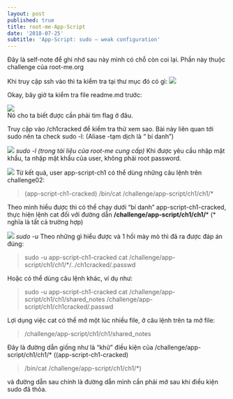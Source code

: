 ```yaml
---
layout: post
published: true
title: root-me-App-Script
date: '2018-07-25'
subtitle: 'App-Script: sudo — weak configuration'
---
```

Đây là self-note để ghi nhớ sau này mình có chỗ còn coi lại. Phần này thuộc challenge của root-me.org

Khi truy cập ssh vào thì ta kiểm tra tại thư mục đó có gì:
![](https://cdn-images-1.medium.com/max/800/1*Kml88Ux85BzDq6E-b1FHYQ.png)

Okay, bây giờ ta kiểm tra file readme.md trước:

![](https://cdn-images-1.medium.com/max/800/1*zCs-v3krrSbg33IYSm3cgg.png)  
Nó cho ta biết được cần phải tìm flag ở đâu.

Truy cập vào /ch1cracked để kiểm tra thử xem sao. Bài này liên quan tới sudo nên ta check sudo -l: (Aliase -tạm dịch là “ bí danh”)

![](https://cdn-images-1.medium.com/max/800/1*mibZwY9RqhCxAKfLwuQ_HA.png)
				*sudo -l (trong tài liệu của root-me cung cấp)*
Khi được yêu cầu nhập mật khẩu, ta nhập mật khẩu của user, không phải root password.

![](https://cdn-images-1.medium.com/max/1200/1*yexziu4liV2SdwKN7wi00Q.png)
Từ kết quả, user app-script-ch1 có thể dùng những câu lệnh trên challenge02:

>(app-script-ch1-cracked) /bin/cat /challenge/app-script/ch1/ch1/*

Theo mình hiểu được thì có thể chạy dưới “bí danh” app-script-ch1-cracked, thực hiện lệnh cat đối với đường dẫn **/challenge/app-script/ch1/ch1/*** (* nghĩa là tất cả trường hợp)

![](https://cdn-images-1.medium.com/max/800/1*Xd3sXqssH6fQyiB_dhvyaw.png)
								*sudo -u*
Theo những gì hiểu được và 1 hồi mày mò thì đã ra được đáp án đúng:

> sudo -u app-script-ch1-cracked cat /challenge/app-script/ch1/ch1/*/../ch1cracked/.passwd

Hoặc có thể dùng câu lệnh khác, ví dụ như:

> sudo -u app-script-ch1-cracked cat /challenge/app-script/ch1/ch1/shared_notes /challenge/app-script/ch1/ch1cracked/.passwd

Lợi dụng việc cat có thể mở một lúc nhiều file, ở câu lệnh trên ta mở file:

> /challenge/app-script/ch1/ch1/shared_notes

Đây là đường dẫn giống như là “khử” điều kiện của /challenge/app-script/ch1/ch1/* ((app-script-ch1-cracked) 
> /bin/cat /challenge/app-script/ch1/ch1/*)  

và đường dẫn sau chính là đường dẫn mình cần phải mở sau khi điều kiện sudo đã thỏa.